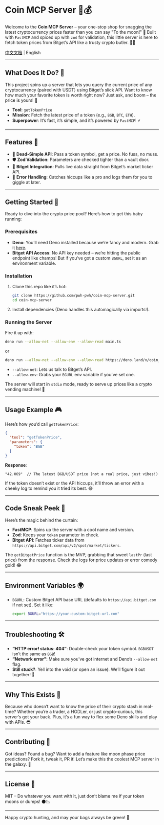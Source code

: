 # Coin MCP Server 🚀💰

Welcome to the **Coin MCP Server** – your one-stop shop for snagging the latest cryptocurrency prices faster than you can say "To the moon!" 🌙 Built with `FastMCP` and spiced up with `zod` for validation, this little server is here to fetch token prices from Bitget’s API like a trusty crypto butler. 🧑‍💼

[中文文档](README-cn.md) | English

---

## What Does It Do? 🤔

This project spins up a server that lets you query the current price of any cryptocurrency (paired with USDT) using Bitget’s slick API. Want to know how much your favorite token is worth right now? Just ask, and boom – the price is yours! 💸

- **Tool**: `getTokenPrice`
- **Mission**: Fetch the latest price of a token (e.g., `BGB`, `BTC`, `ETH`).
- **Superpower**: It’s fast, it’s simple, and it’s powered by `FastMCP`! ⚡

---

## Features 🌟

- 🎯 **Dead-Simple API**: Pass a token symbol, get a price. No fuss, no muss.
- 🛡️ **Zod Validation**: Parameters are checked tighter than a vault door.
- 📡 **Bitget Integration**: Pulls live data straight from Bitget’s market ticker API.
- 🧠 **Error Handling**: Catches hiccups like a pro and logs them for you to giggle at later.

---

## Getting Started 🏁

Ready to dive into the crypto price pool? Here’s how to get this baby running:

### Prerequisites
- **Deno**: You’ll need Deno installed because we’re fancy and modern. Grab it [here](https://deno.land/).
- **Bitget API Access**: No API key needed – we’re hitting the public endpoint like champs! But if you’ve got a custom `BGURL`, set it as an environment variable.

### Installation
1. Clone this repo like it’s hot:
   ```bash
   git clone https://github.com/pwh-pwh/coin-mcp-server.git
   cd coin-mcp-server
   ```
2. Install dependencies (Deno handles this automagically via imports!).

### Running the Server
Fire it up with:
```bash
deno run --allow-net --allow-env --allow-read main.ts
```

or
```bash
deno run --allow-net --allow-env --allow-read https://deno.land/x/coin_mcp_server@v1.0.1/main.ts
```

- `--allow-net`: Lets us talk to Bitget’s API.
- `--allow-env`: Grabs your `BGURL` env variable if you’ve set one.

The server will start in `stdio` mode, ready to serve up prices like a crypto vending machine! 🍔

---

## Usage Example 🎮

Here’s how you’d call `getTokenPrice`:
```json
{
  "tool": "getTokenPrice",
  "parameters": {
    "token": "BGB"
  }
}
```

**Response**:
```
"42.069"  // The latest BGB/USDT price (not a real price, just vibes!)
```

If the token doesn’t exist or the API hiccups, it’ll throw an error with a cheeky log to remind you it tried its best. 😅

---

## Code Sneak Peek 👀

Here’s the magic behind the curtain:
- **FastMCP**: Spins up the server with a cool name and version.
- **Zod**: Keeps your `token` parameter in check.
- **Bitget API**: Fetches ticker data from `https://api.bitget.com/api/v2/spot/market/tickers`.

The `getBitgetPrice` function is the MVP, grabbing that sweet `lastPr` (last price) from the response. Check the logs for price updates or error comedy gold! 😂

---

## Environment Variables 🌍

- `BGURL`: Custom Bitget API base URL (defaults to `https://api.bitget.com` if not set). Set it like:
  ```bash
  export BGURL="https://your-custom-bitget-url.com"
  ```

---

## Troubleshooting 🛠️

- **“HTTP error! status: 404”**: Double-check your token symbol. `BGBUSDT` isn’t the same as `BGB`!
- **“Network error”**: Make sure you’ve got internet and Deno’s `--allow-net` flag.
- **Still stuck?**: Yell into the void (or open an issue). We’ll figure it out together! 🙌

---

## Why This Exists 🎉

Because who doesn’t want to know the price of their crypto stash in real-time? Whether you’re a trader, a HODLer, or just crypto-curious, this server’s got your back. Plus, it’s a fun way to flex some Deno skills and play with APIs. 😎

---

## Contributing 🤝

Got ideas? Found a bug? Want to add a feature like moon phase price predictions? Fork it, tweak it, PR it! Let’s make this the coolest MCP server in the galaxy. 🌌

---

## License 📜

MIT – Do whatever you want with it, just don’t blame me if your token moons or dumps! 🌑📉

---

Happy crypto hunting, and may your bags always be green! 💚
